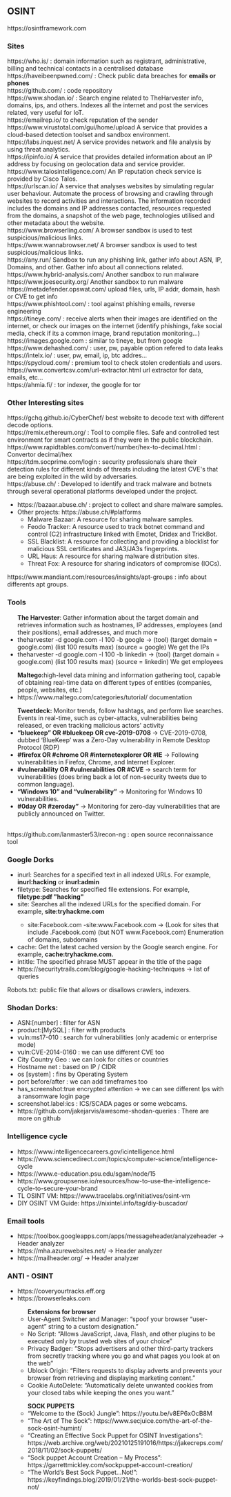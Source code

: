 <h2>OSINT</h2>
https://osintframework.com <br>
<h3>Sites</h3>
<p>
  https://who.is/ : domain information such as registrant, administrative, billing and technical contacts in a centralised database <br>
  https://haveibeenpwned.com/ : Check public data breaches for <b>emails or phones</b> <br>
  https://github.com/ : code repository <br>
  https://www.shodan.io/ : Search engine related to TheHarvester info, domains, ips, and others. Indexes all the internet and post the services related, very useful for IoT.<br>
  https://emailrep.io/ to check reputation of the sender <br>
  https://www.virustotal.com/gui/home/upload  A service that provides a cloud-based detection toolset and sandbox environment.<br>
  https://labs.inquest.net/ A service provides network and file analysis by using threat analytics. <br>
  https://ipinfo.io/ A service that provides detailed information about an IP address by focusing on geolocation data and service provider.<br>
  https://www.talosintelligence.com/ An IP reputation check service is provided by Cisco Talos. <br>
  https://urlscan.io/ A service that analyses websites by simulating regular user behaviour. Automate the process of browsing and crawling through websites to record activities and interactions. The information recorded includes the domains and IP addresses contacted, resources requested from the domains, a snapshot of the web page, technologies utilised and other metadata about the website.<br>
  https://www.browserling.com/ A browser sandbox is used to test suspicious/malicious links. <br>
  https://www.wannabrowser.net/ A browser sandbox is used to test suspicious/malicious links.<br>
  https://any.run/ Sandbox to run any phishing link, gather info about ASN, IP, Domains, and other. Gather info about all connections related.<br>
  https://www.hybrid-analysis.com/ Another sandbox to run malware
  https://www.joesecurity.org/ Another sandbox to run malware
  https://metadefender.opswat.com/ upload files, urls, IP addr, domain, hash or CVE to get info<br>
  https://www.phishtool.com/ : tool against phishing emails, reverse engineering<br>
  https://tineye.com/ : receive alerts when their images are identified on the internet, or check our images on the internet (identify phishings, fake social media, check if its a common image, brand reputation monitoring...) <br>
  https://images.google.com : similar to tineye, but from google<br>
  https://www.dehashed.com/ : user, pw, payable option refered to data leaks <br>
  https://intelx.io/ : user, pw, email, ip, btc addres... <br>
  https://spycloud.com/ : premium tool to check stolen credentials and users. <br>
  https://www.convertcsv.com/url-extractor.html url extractor for data, emails, etc... <br>
  https://ahmia.fi/ : tor indexer, the google for tor
</p>
<h3>Other Interesting sites</h3>
<p>
  https://gchq.github.io/CyberChef/ best website to decode text with different decode options.<br>
  https://remix.ethereum.org/ : Tool to compile files. Safe and controlled test environment for smart contracts as if they were in the public blockchain.<br>
  https://www.rapidtables.com/convert/number/hex-to-decimal.html : Convertor decimal/hex<br>
  https://tdm.socprime.com/login : security professionals share their detection rules for different kinds of threats including the latest CVE's that are being exploited in the wild by adversaries.<br>
  https://abuse.ch/ : Developed to identify and track malware and botnets through several operational platforms developed under the project.<br>
<ul>
  <li>https://bazaar.abuse.ch/ : project to collect and share malware samples.</li>
  <li>Other projects: https://abuse.ch/#platforms
    <ul>
      <li>Malware Bazaar:  A resource for sharing malware samples.</li>   
      <li>Feodo Tracker:  A resource used to track botnet command and control (C2) infrastructure linked with Emotet, Dridex and TrickBot.</li>
      <li>SSL Blacklist:  A resource for collecting and providing a blocklist for malicious SSL certificates and JA3/JA3s fingerprints.</li>
      <li>URL Haus:  A resource for sharing malware distribution sites.</li>
      <li>Threat Fox:  A resource for sharing indicators of compromise (IOCs).</li>
    </ul>
</ul>
  https://www.mandiant.com/resources/insights/apt-groups : info about differents apt groups.<br>
</p>
<h3>Tools</h3>
<p>
<ul><b>The Harvester</b>: Gather information about the target domain and retrieves information such as hostnames, IP addresses, employees (and their positions), email addresses, and much more<br>
  <li>theharvester -d google.com -l 100 -b google -> (tool) (target domain = google.com) (list 100 results max) (source = google) We get the IPs</li>
  <li>theharvester -d google.com -l 100 -b linkedin -> (tool) (target domain = google.com) (list 100 results max) (source = linkedin) We get employees</li>
</ul>
<ul><b>Maltego:</b>high-level data mining and information gathering tool, capable of obtaining real-time data on different types of entities (companies, people, websites, etc.)<br>
  <li>https://www.maltego.com/categories/tutorial/ documentation</li>
</ul>
<ul><b>Tweetdeck:</b> Monitor trends, follow hashtags, and perform live searches. Events in real-time, such as cyber-attacks, vulnerabilities being released, or even tracking malicious actors' activity<br>
  <li><b>“bluekeep” OR #bluekeep OR cve-2019-0708 </b>-> CVE-2019-0708, dubbed ‘BlueKeep’ was a Zero-Day vulnerability in Remote Desktop Protocol (RDP)</li>
  <li><b>#firefox OR #chrome OR #internetexplorer OR #IE</b> -> Following vulnerabilities in Firefox, Chrome, and Internet Explorer.</li>
  <li><b>#vulnerability OR #vulnerabilities OR #CVE</b> -> search term for vulnerabilities (does bring back a lot of non-security tweets due to common language).</li>
  <li><b>“Windows 10” and “vulnerability”</b> -> Monitoring for Windows 10 vulnerabilities.</li>
  <li><b>#0day OR #zeroday”</b> -> Monitoring for zero-day vulnerabilities that are publicly announced on Twitter.</li>
</ul><br>
https://github.com/lanmaster53/recon-ng : open source reconnaissance tool

</p>
<h3>Google Dorks</h3>
<p>
  <ul>
    <li>inurl: Searches for a specified text in all indexed URLs. For example, <b>inurl:hacking</b> or <b>inurl:admin</b> </li>
    <li>filetype: Searches for specified file extensions. For example, <b>filetype:pdf "hacking"</b>  </li>
    <li>site: Searches all the indexed URLs for the specified domain. For example, <b>site:tryhackme.com</b> </li>
    <ul><li>site:Facebook.com -site:www.Facebook.com -> (Look for sites that include .Facebook.com) (but NOT www.Facebook.com) Enumeration of domains, subdomains</li></ul>
    <li>cache: Get the latest cached version by the Google search engine. For example, <b>cache:tryhackme.com.</b></li>
    <li>intitle: The specified phrase MUST appear in the title of the page</li>
    <li>https://securitytrails.com/blog/google-hacking-techniques -> list of queries</li>
  </ul>
  Robots.txt: public file that allows or disallows crawlers, indexers.
</p>
<h3>Shodan Dorks:</h3>
<p>
<ul>
  <li>ASN:[number] : filter for ASN<br></li>
  <li>product:[MySQL] : filter with products</li>
  <li>vuln:ms17-010 : search for vulnerabilities (only academic or enterprise mode) </li>
  <li>vuln:CVE-2014-0160 : we can use different CVE too</li>
  <li>City Country Geo : we can look for cities or countries</li>
  <li>Hostname net : based on IP / CIDR</li>
  <li>os [system] : fins by Operating System</li>
  <li>port before/after : we can add timeframes too</li>
  <li>has_screenshot:true encrypted attention -> we can see different Ips with a ransomware login page</li>
  <li>screenshot.label:ics : ICS/SCADA pages or some webcams.</li>
  <li>https://github.com/jakejarvis/awesome-shodan-queries  :  There are more on github</li>
</ul>
</p>
<h3>Intelligence cycle</h3>
<p>
  <ul>
    <li>https://www.intelligencecareers.gov/icintelligence.html</li>
    <li>https://www.sciencedirect.com/topics/computer-science/intelligence-cycle</li>
    <li>https://www.e-education.psu.edu/sgam/node/15</li>
    <li>https://www.groupsense.io/resources/how-to-use-the-intelligence-cycle-to-secure-your-brand</li>
    <li>TL OSINT VM: https://www.tracelabs.org/initiatives/osint-vm</li>
    <li>DIY OSINT VM Guide: https://nixintel.info/tag/diy-buscador/</li>
  </ul>
</p>

<h3>Email tools</h3>
<p>
  <ul>
    <li> https://toolbox.googleapps.com/apps/messageheader/analyzeheader -> Header analyzer</li>
    <li>https://mha.azurewebsites.net/ -> Header analyzer </li>
    <li>https://mailheader.org/ -> Header analyzer</li>
  </ul>
</p>

<h3>ANTI - OSINT</h3>
<p>
  <ul>
    <li>https://coveryourtracks.eff.org</li>
    <li>https://browserleaks.com</li>
    <ul> <b>Extensions for browser</b>
      <li>User-Agent Switcher and Manager: “spoof your browser “user-agent” string to a custom designation.”</li>
      <li>No Script: “Allows JavaScript, Java, Flash, and other plugins to be executed only by trusted web sites of your choice”</li>
      <li>Privacy Badger: “Stops advertisers and other third-party trackers from secretly tracking where you go and what pages you look at on the web”</li>
      <li>Ublock Origin: “Filters requests to display adverts and prevents your browser from retrieving and displaying marketing content.”</li>
      <li>Cookie AutoDelete: “Automatically delete unwanted cookies from your closed tabs while keeping the ones you want.”</li>
    </ul>
    <ul><b>SOCK PUPPETS</b>
      <li>“Welcome to the (Sock) Jungle”: https://youtu.be/v8EP6xOcB8M</li>
      <li>“The Art of The Sock”: https://www.secjuice.com/the-art-of-the-sock-osint-humint/</li>
      <li>“Creating an Effective Sock Puppet for OSINT Investigations”: https://web.archive.org/web/20210125191016/https://jakecreps.com/2018/11/02/sock-puppets/</li>
      <li>“Sock puppet Account Creation – My Process”: https://garrettmickley.com/sockpuppet-account-creation/</li>
      <li>“The World’s Best Sock Puppet…Not!”: https://keyfindings.blog/2019/01/21/the-worlds-best-sock-puppet-not/</li>
    </ul>
  </ul>
</p>
